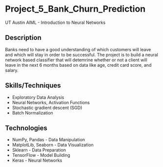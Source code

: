 # Project_5_Bank_Churn_Prediction
UT Austin AIML - Introduction to Neural Networks

## Description
Banks need to have a good understanding of which customers will leave and which will stay in order to be successful. The project is to build a neural network based classifier that will detemrine whether or not a client will leave in the next 6 months based on data like age, credit card score, and salary. 
## Skills/Techniques
- Exploratory Data Analysis
- Neural Networks, Activation Functions
- Stochastic gradient descent (SGD)
- Batch Normalization
## Technologies 
- NumPy, Pandas - Data Manipulation
- MatplotLib, Seaborn - Data Visualization
- Sklearn - Data Preparation
- TensorFlow - Model Building
- Keras - Neural Networks
